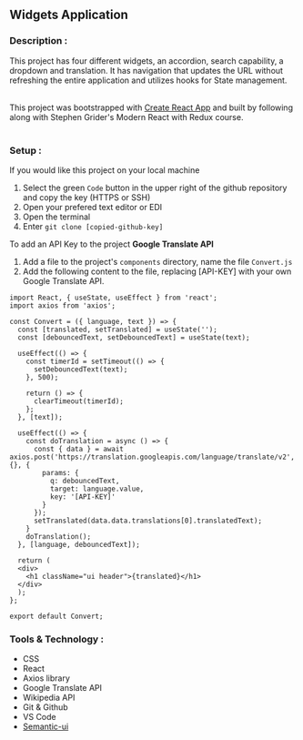 ## Widgets Application

### Description :
This project has four different widgets, an accordion, search capability, a dropdown and translation. It has navigation that updates the URL without refreshing the entire application and utilizes hooks for State management.  
<br/>

This project was bootstrapped with [Create React App](https://github.com/facebook/create-react-app) and built by following along with Stephen Grider's Modern React with Redux course.  
<br/>  

### Setup :

If you would like this project on your local machine
1. Select the green `Code` button in the upper right of the github repository and copy the key (HTTPS or SSH)
2. Open your prefered text editor or EDI
3. Open the terminal
4. Enter `git clone [copied-github-key]`

To add an API Key to the project
**Google Translate API** 
1. Add a file to the project's `components` directory, name the file `Convert.js`
2. Add the following content to the file, replacing [API-KEY] with your own Google Translate API.
```
import React, { useState, useEffect } from 'react';
import axios from 'axios';

const Convert = ({ language, text }) => {
  const [translated, setTranslated] = useState('');
  const [debouncedText, setDebouncedText] = useState(text);

  useEffect(() => {
    const timerId = setTimeout(() => {
      setDebouncedText(text);
    }, 500);

    return () => {
      clearTimeout(timerId);
    };
  }, [text]);

  useEffect(() => {
    const doTranslation = async () => {
      const { data } = await axios.post('https://translation.googleapis.com/language/translate/v2', {}, {
        params: {
          q: debouncedText,
          target: language.value,
          key: '[API-KEY]'
        }
      });
      setTranslated(data.data.translations[0].translatedText);
    }
    doTranslation();
  }, [language, debouncedText]);

  return (
  <div>
    <h1 className="ui header">{translated}</h1>
  </div>
  );
};

export default Convert;
```


### Tools & Technology :
* CSS
* React
* Axios library
* Google Translate API 
* Wikipedia API
* Git & Github
* VS Code
* [Semantic-ui](https://semantic-ui.com/views/card.html)  
<br/>

